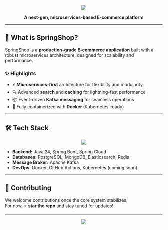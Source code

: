 <!-- Top Banner -->
<p align="center" style="margin-bottom:0;">
  <img src="https://capsule-render.vercel.app/api?type=waving&color=0:0f2027,100:2c5364&height=220&section=header&text=SpringShop&fontSize=65&fontColor=ffffff&width=100%"/>
</p>

<p align="center">
  <b>A next-gen, microservices-based E‑commerce platform</b>
</p>

---

## 🚀 What is SpringShop?

SpringShop is a **production-grade E‑commerce application** built with a robust microservices architecture, designed for scalability and performance.  

### ✨ Highlights
- ⚡ **Microservices-first** architecture for flexibility and modularity  
- 🔍 Advanced **search** and **caching** for lightning-fast performance  
- 📦 Event-driven **Kafka messaging** for seamless operations  
- 🐳 Fully containerized with **Docker** (Kubernetes-ready)  

---

## 🛠️ Tech Stack

<p align="center">
  <img src="https://skillicons.dev/icons?i=java,spring,postgres,mongodb,redis,docker,kafka,githubactions&theme=dark" />
</p>

- **Backend:** Java 24, Spring Boot, Spring Cloud  
- **Databases:** PostgreSQL, MongoDB, Elasticsearch, Redis  
- **Message Broker:** Apache Kafka  
- **DevOps:** Docker, GitHub Actions, Kubernetes (coming soon)  

---

## 🤝 Contributing

We welcome contributions once the core system stabilizes.  
For now, ⭐ **star the repo** and stay tuned for updates!  

---

<!-- Footer Banner -->
<p align="center" style="margin-top:0;">
  <img src="https://capsule-render.vercel.app/api?type=waving&color=0:2c5364,100:0f2027&height=120&section=footer&width=100%"/>
</p>
